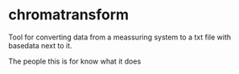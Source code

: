 # chromatransform

Tool for converting data from a meassuring system to a txt file with basedata next to it. 

The people this is for know what it does
